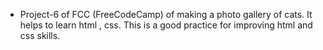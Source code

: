 - Project-6 of FCC (FreeCodeCamp) of making a photo gallery of cats. It helps to learn html , css. This is a good practice for improving html and css skills.